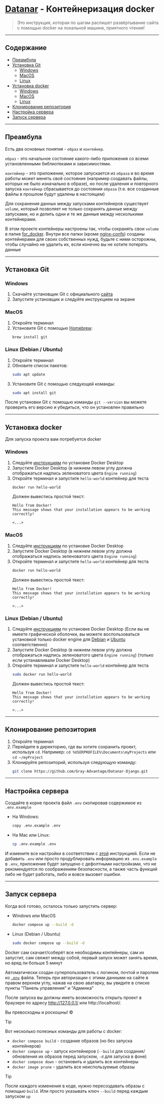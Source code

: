# [Datanar](https://datanar.ru) - Контейнеризация docker

> Это инструкция, которая по шагам распишет развёртывание сайта с помощью
> docker на локальной машине, приятного чтения!

---

## Содержание
- [Преамбула](#преамбула)
- [Установка Git](#установка-git)
  - [Windows](#windows)
  - [MacOS](#macos)
  - [Linux](#linux-debian--ubuntu)
- [Установка docker](#установка-docker)
  - [Windows](#windows-1)
  - [MacOS](#macos-1)
  - [Linux](#linux-debian--ubuntu-1)
- [Клонирование репозитория](#клонирование-репозитория)
- [Настройка сервера](#настройка-сервера)
- [Запуск сервера](#запуск-сервера)

---

## Преамбула
Есть два основных понятия - `образ` и `контейнер`.

`образ` - это начальное состояние какого-либо приложения со всеми 
установленными библиотеками и зависимостями.

`контейнер` - это приложение, которое запускается из `образа` и во время работы
может менять своё состояние (например создавать файлы, которых не было 
изначально в образе), но после удаления и повторного запуска
`контейнер` сбрасывается до состояния `образа` (т.е. все созданные файлы в 
прошлом будут удалены в настоящем)

Для сохранения данных между запусками контейнеров существует `volume`, который
позволяет не только сохранять данные между запусками, но и делить одни и те же
данные между несколькими контейнерами.

В этом проекте контейнеры настроены так, чтобы сохранять свои `volume` в папке
[for_docker](../for_docker). Внутри все папки (кроме 
[nginx-confs](../for_docker/nginx-confs)) созданы контейнерами для своих 
собственных нужд, будьте с ними осторожны, чтобы случайно не удалить их, если
конечно вы не хотите потерять данные

---

## Установка Git
### Windows
1. Скачайте установщик Git с официального
[сайта](https://git-scm.com/download/win)
2. Запустите установщик и следуйте инструкциям на экране

### MacOS
1. Откройте терминал
2. Установите Git с помощью [Homebrew](https://brew.sh/ru/):
    ```bash
    brew install git
    ```
    
### Linux (Debian / Ubuntu)
1. Откройте терминал
2. Обновите список пакетов:
    ```bash
    sudo apt update
    ```
3. Установите Git с помощью следующей команды:
    ```bash
    sudo apt install git
    ```

После установки Git с помощью команды `git --version` вы можете проверить его 
версию и убедиться, что он установлен правильно

---

## Установка docker
Для запуска проекта вам потребуется docker

### Windows
1. Следуйте [инструкциям](https://docs.docker.com/desktop/install/windows-install/#install-docker-desktop-on-windows)
   по установке Docker Desktop
2. Запустите Docker Desktop (в нижнем левом углу должна отображаться надпись
   зеленоватого цвета `Engine running`)
3. Откройте терминал и запустите `hello-world` контейнер для теста
   ```bash
   docker run hello-world
   ```
   Должен вывестись простой текст:
   ```
   Hello from Docker!
   This message shows that your installation appears to be working correctly!
   
   <...>
   ```

### MacOS
1. Следуйте [инструкциям](https://docs.docker.com/desktop/install/mac-install/#install-and-run-docker-desktop-on-mac)
   по установке Docker Desktop
2. Запустите Docker Desktop (в нижнем левом углу должна отображаться надпись
   зеленоватого цвета `Engine running`)
3. Откройте терминал и запустите `hello-world` контейнер для теста
   ```bash
   docker run hello-world
   ```
   Должен вывестись простой текст:
   ```
   Hello from Docker!
   This message shows that your installation appears to be working correctly!
   
   <...>
   ```

### Linux (Debian / Ubuntu)
1. Следуйте [инструкциям](https://docs.docker.com/desktop/install/linux-install/#generic-installation-steps)
   по установке Docker Desktop (Если вы не имеете графической оболочки, вы
   можете воспользоваться установкой только docker engine для 
   [Debian](https://docs.docker.com/engine/install/debian/#install-using-the-repository)
   и [Ubuntu](https://docs.docker.com/engine/install/ubuntu/#install-using-the-repository)
   соответственно) 
2. Запустите Docker Desktop (в нижнем левом углу должна отображаться надпись
   зеленоватого цвета `Engine running`) (только если устанавливали 
   Docker Desktop)
3. Откройте терминал и запустите `hello-world` контейнер для теста
   ```bash
   sudo docker run hello-world
   ```
   Должен вывестись простой текст:
   ```
   Hello from Docker!
   This message shows that your installation appears to be working correctly!
   
   <...>
   ```

---

## Клонирование репозитория
1. Откройте терминал
2. Перейдите в директорию, где вы хотите сохранить проект, используя `cd`.
   Например: `cd %USERPROFILE%\Documents\myProjects` или `cd ~/myProject`
3. Клонируйте репозиторий, используя следующую команду:
    ```bash
    git clone https://github.com/Gray-Advantage/Datanar-Django.git
    ```

---

## Настройка сервера
Создайте в корне проекта файл `.env` скопировав содержимое из `.env.example`
- На Windows:
   ```bash
   copy .env.example .env
   ```
- На Mac или Linux:
   ```bash
   cp .env.example .env
   ```
И измените все настройки в соответствии с [этой](env-file.md) инструкцией.
Если не добавить `.env` или просто продублировать информацию из
`.env.example` в `.env`, приложение будет запущено с дефолтными настройками,
что не рекомендуется по соображениям безопасности, а также часть функций 
либо не будет работать, либо и вовсе вызовет ошибки.

---

## Запуск сервера
Когда всё готово, осталось только запустить сервер:
- Windows или MacOS
   ```bash
   docker compose up --build -d
   ```
-  Linux (Debian / Ubuntu)
   ```bash
   sudo docker compose up --build -d
   ```

Docker сам скачает/соберёт все необходимы контейнеры, сам их запустит, сам
свяжет между собой, первый запуск может занять время, но вряд ли больше 5 минут

Автоматически создан суперпользователь с логином, почтой и паролем из 
[`.env`](env-file.md) файла. Теперь при авторизации с этими данными на сайте
в правом верхнем углу, нажав на свою аватарку, вы увидите в списке пункты
"Панель управления" и "Админка"

После запуска вы должны иметь возможность открыть проект в браузере по адресу 
http://127.0.0.1/ или http://localhost/.

Вы превосходны и роскошны! ©

> [!TIP]
> Вот несколько полезных команды для работы с docker:
> - `docker compose build` - создание образов (но без запуска контейнеров)
> - `docker compose up` - запуск контейнеров (`--build` для создания/обновления их образов перед запуском, `-d` для запуска в фоне)
> - `docker compose down` - остановить и удалить все контейнеры 
> - `docker image prune` - удалить все неиспользуемые образы

> [!TIP]
> После каждого изменения в коде, нужно пересоздавать образы с помощью `build`.
> Или просто указывать ключ `--build` перед каждым запуском `up`